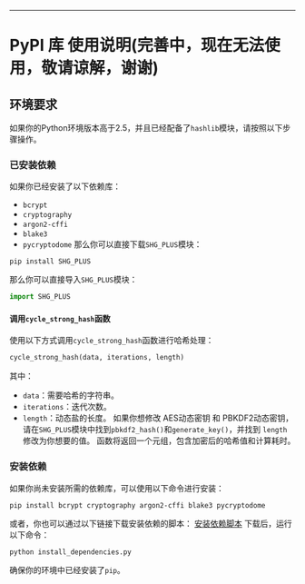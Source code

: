 ---
# PyPI 库 使用说明(完善中，现在无法使用，敬请谅解，谢谢)
## 环境要求
如果你的Python环境版本高于2.5，并且已经配备了`hashlib`模块，请按照以下步骤操作。
### 已安装依赖
如果你已经安装了以下依赖库：
- `bcrypt`
- `cryptography`
- `argon2-cffi`
- `blake3`
- `pycryptodome`
那么你可以直接下载`SHG_PLUS`模块：
```shell
pip install SHG_PLUS
```
那么你可以直接导入`SHG_PLUS`模块：
```python
import SHG_PLUS
```
#### 调用`cycle_strong_hash`函数
使用以下方式调用`cycle_strong_hash`函数进行哈希处理：
```python
cycle_strong_hash(data, iterations, length)
```
其中：
- `data`：需要哈希的字符串。
- `iterations`：迭代次数。
- `length`：动态盐的长度。
如果你想修改 AES动态密钥 和 PBKDF2动态密钥，请在`SHG_PLUS`模块中找到`pbkdf2_hash()`和`generate_key()`，并找到 `length` 修改为你想要的值。
函数将返回一个元组，包含加密后的哈希值和计算耗时。
### 安装依赖
如果你尚未安装所需的依赖库，可以使用以下命令进行安装：
```shell
pip install bcrypt cryptography argon2-cffi blake3 pycryptodome
```
或者，你也可以通过以下链接下载安装依赖的脚本：
[安装依赖脚本](https://github.com/nitsc/Strong-Hash-Generator/PyPI/install_dependencies.py)
下载后，运行以下命令：
```shell
python install_dependencies.py
```
确保你的环境中已经安装了`pip`。
```
